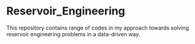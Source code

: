 # Reservoir_Engineering
This repository contains range of codes in my approach towards solving reservoir engineering problems in a data-driven way.

